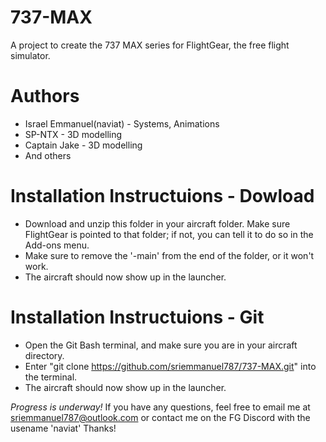 # 737-MAX
A project to create the 737 MAX series for FlightGear, the free flight simulator.

# Authors
- Israel Emmanuel(naviat) - Systems, Animations
- SP-NTX - 3D modelling
- Captain Jake - 3D modelling
- And others

# Installation Instructuions - Dowload
- Download and unzip this folder in your aircraft folder. Make sure FlightGear is pointed to that folder; if not, you can tell it to do so in the Add-ons menu.
- Make sure to remove the '-main' from the end of the folder, or it won't work.
- The aircraft should now show up in the launcher.

# Installation Instructuions - Git
- Open the Git Bash terminal, and make sure you are in your aircraft directory.
- Enter "git clone https://github.com/sriemmanuel787/737-MAX.git" into the terminal.
- The aircraft should now show up in the launcher.

*Progress is underway!* If you have any questions, feel free to email me at sriemmanuel787@outlook.com or contact me on the FG Discord with the usename 'naviat' Thanks!
